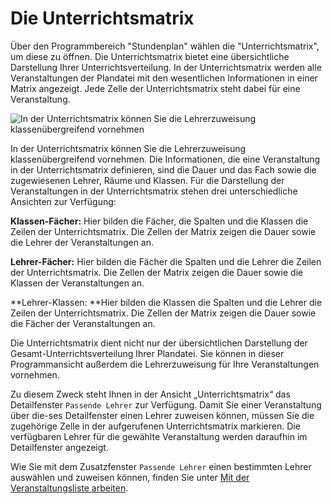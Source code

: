 # Die Unterrichtsmatrix

Über den Programmbereich "Stundenplan" wählen die "Unterrichtsmatrix", um diese zu öffnen. Die Unterrichtsmatrix bietet eine übersichtliche Darstellung Ihrer Unterrichtsverteilung. In der Unterrichtsmatrix werden alle Veranstaltungen der Plandatei mit den wesentlichen Informationen in einer Matrix angezeigt. Jede Zelle der Unterrichtsmatrix steht dabei für eine Veranstaltung.

![In der Unterrichtsmatrix können Sie die Lehrerzuweisung klassenübergreifend vornehmen](/assets/images/Unterrichtsmatrix01.png)

In der Unterrichtsmatrix können Sie die Lehrerzuweisung klassenübergreifend vornehmen. Die Informationen, die eine Veranstaltung in der Unterrichtsmatrix definieren, sind die Dauer und das Fach sowie die zugewiesenen Lehrer, Räume und Klassen. Für die Darstellung der Veranstaltungen in der Unterrichtsmatrix stehen drei unterschiedliche Ansichten zur Verfügung:

**Klassen-Fächer:** Hier bilden die Fächer, die Spalten und die Klassen die Zeilen der Unterrichtsmatrix. Die Zellen der Matrix zeigen die Dauer sowie die Lehrer der Veranstaltungen an.

**Lehrer-Fächer:** Hier bilden die Fächer die Spalten und die Lehrer die Zeilen der Unterrichtsmatrix. Die Zellen der Matrix zeigen die Dauer sowie die Klassen der Veranstaltungen an.

**Lehrer-Klassen: **Hier bilden die Klassen die Spalten und die Lehrer die Zeilen der Unterrichtsmatrix. Die Zellen der Matrix zeigen die Dauer sowie die Fächer der Veranstaltungen an.

Die Unterrichtsmatrix dient nicht nur der übersichtlichen Darstellung der Gesamt-Unterrichtsverteilung Ihrer Plandatei. Sie können in dieser Programmansicht außerdem die Lehrerzuweisung für Ihre Veranstaltungen vornehmen.

Zu diesem Zweck steht Ihnen in der Ansicht „Unterrichtsmatrix“ das Detailfenster ``Passende Lehrer`` zur Verfügung. Damit Sie einer Veranstaltung über die-ses Detailfenster einen Lehrer zuweisen können, müssen Sie die zugehörige Zelle in der aufgerufenen Unterrichtsmatrix markieren. Die verfügbaren Lehrer für die gewählte Veranstaltung werden daraufhin im Detailfenster angezeigt.

Wie Sie mit dem Zusatzfenster ``Passende Lehrer`` einen bestimmten Lehrer auswählen und zuweisen können, finden Sie unter [Mit der Veranstaltungsliste arbeiten](/davinci-stundenplan/stundenplan-erstellen/unterrichtsveranstaltungen.md).
